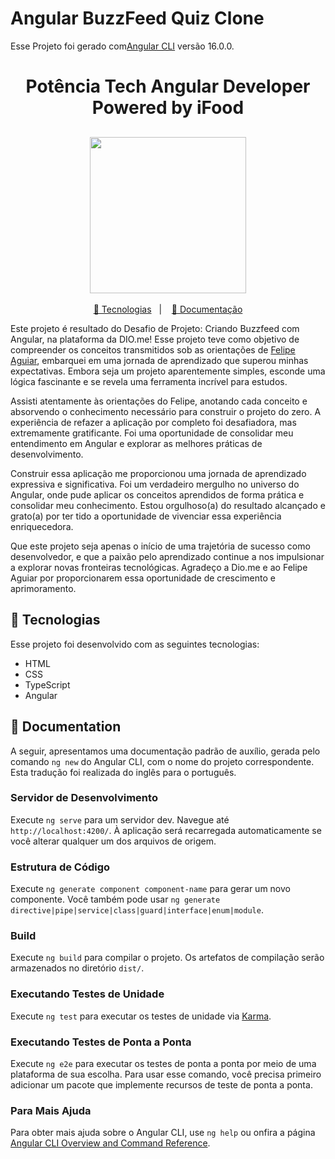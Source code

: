 # Angular BuzzFeed Quiz Clone

Esse Projeto foi gerado com[Angular CLI](https://github.com/angular/angular-cli) versão 16.0.0.

<h1 align="center">Potência Tech Angular Developer Powered by iFood </h1>
<h2 align="center"><img src="./src/assets/potência-tech-angular-developer-powered-by-iFood.webp" width="250px"></h2>

<p align="center">
<a href="#-tecnologias">🚀 Tecnologias</a>&nbsp;&nbsp;&nbsp;|&nbsp;&nbsp;&nbsp;
<a href="#-documentation">📝 Documentação</a>
</p>

Este projeto é resultado do Desafio de Projeto: Criando Buzzfeed com Angular, na plataforma da DIO.me! Esse projeto teve como objetivo de compreender os conceitos transmitidos sob as orientações de [Felipe Aguiar](https://github.com/felipeAguiarCode), embarquei em uma jornada de aprendizado que superou minhas expectativas. Embora seja um projeto aparentemente simples, esconde uma lógica fascinante e se revela uma ferramenta incrível para estudos.

Assisti atentamente às orientações do Felipe, anotando cada conceito e absorvendo o conhecimento necessário para construir o projeto do zero. A experiência de refazer a aplicação por completo foi desafiadora, mas extremamente gratificante.  Foi uma oportunidade de consolidar meu entendimento em Angular e explorar as melhores práticas de desenvolvimento.

Construir essa aplicação me proporcionou uma jornada de aprendizado expressiva e significativa. Foi um verdadeiro mergulho no universo do Angular, onde pude aplicar os conceitos aprendidos de forma prática e consolidar meu conhecimento. Estou orgulhoso(a) do resultado alcançado e grato(a) por ter tido a oportunidade de vivenciar essa experiência enriquecedora.

Que este projeto seja apenas o início de uma trajetória de sucesso como desenvolvedor, e que a paixão pelo aprendizado continue a nos impulsionar a explorar novas fronteiras tecnológicas. Agradeço a Dio.me e ao Felipe Aguiar por proporcionarem essa oportunidade de crescimento e aprimoramento.

## 🚀 Tecnologias

Esse projeto foi desenvolvido com as seguintes tecnologias:

- HTML
- CSS
- TypeScript
- Angular 

## 📝 Documentation

A seguir, apresentamos uma documentação padrão de auxílio, gerada pelo comando `ng new` do Angular CLI, com o nome do projeto correspondente. Esta tradução foi realizada do inglês para o português.

### Servidor de Desenvolvimento

Execute `ng serve` para um servidor dev. Navegue até `http://localhost:4200/`. À aplicação será recarregada automaticamente se você alterar qualquer um dos arquivos de origem.

### Estrutura de Código

Execute `ng generate component component-name` para gerar um novo componente. Você também pode usar `ng generate directive|pipe|service|class|guard|interface|enum|module`.

### Build

Execute `ng build` para compilar o projeto. Os artefatos de compilação serão armazenados no diretório `dist/`.

### Executando Testes de Unidade

Execute `ng test` para executar os testes de unidade via [Karma](https://karma-runner.github.io).

###  Executando Testes de Ponta a Ponta

Execute `ng e2e` para executar os testes de ponta a ponta por meio de uma plataforma de sua escolha. Para usar esse comando, você precisa primeiro adicionar um pacote que implemente recursos de teste de ponta a ponta.

### Para Mais Ajuda

Para obter mais ajuda sobre o Angular CLI, use `ng help` ou onfira a página [Angular CLI Overview and Command Reference](https://angular.io/cli).
